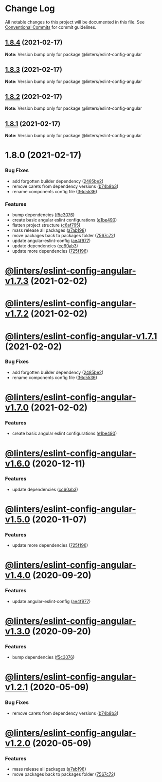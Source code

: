 # Change Log

All notable changes to this project will be documented in this file.
See [Conventional Commits](https://conventionalcommits.org) for commit guidelines.

## [1.8.4](https://github.com/developer239/linters/compare/@linters/eslint-config-angular@1.8.3...@linters/eslint-config-angular@1.8.4) (2021-02-17)

**Note:** Version bump only for package @linters/eslint-config-angular





## [1.8.3](https://github.com/developer239/linters/compare/@linters/eslint-config-angular@1.8.2...@linters/eslint-config-angular@1.8.3) (2021-02-17)

**Note:** Version bump only for package @linters/eslint-config-angular

## [1.8.2](https://github.com/developer239/linters/compare/@linters/eslint-config-angular@1.8.1...@linters/eslint-config-angular@1.8.2) (2021-02-17)

**Note:** Version bump only for package @linters/eslint-config-angular

## [1.8.1](https://github.com/developer239/linters/compare/@linters/eslint-config-angular@1.8.0...@linters/eslint-config-angular@1.8.1) (2021-02-17)

**Note:** Version bump only for package @linters/eslint-config-angular

# 1.8.0 (2021-02-17)

### Bug Fixes

- add forgotten builder dependency ([2485be2](https://github.com/developer239/linters/commit/2485be222c26283aabaf6885ddde611dc69d9ac3))
- remove carets from dependency versions ([b74b8b3](https://github.com/developer239/linters/commit/b74b8b3b4c4c2e3afe3c1c9130262844ae515364))
- rename components config file ([36c5536](https://github.com/developer239/linters/commit/36c5536beaa946ef2b23c226f5190afe230ed14c))

### Features

- bump dependencies ([f5c3076](https://github.com/developer239/linters/commit/f5c30761339a7b87c2c8fb79992457d12f3bcaaa))
- create basic angular eslint configurations ([e1be490](https://github.com/developer239/linters/commit/e1be4905662493b2cba563ecfb3875292c8d73d4))
- flatten project structure ([c6af765](https://github.com/developer239/linters/commit/c6af765b1de34223f2703e128c80838f0cb9e0fd))
- mass release all packages ([a7ab198](https://github.com/developer239/linters/commit/a7ab198fe829a1621f9dcb6c4adf04d406331b9e))
- move packages back to packages folder ([7567c72](https://github.com/developer239/linters/commit/7567c72db65a8fbe356e72fe59d8ba2c64e13305))
- update angular-eslint-config ([ae4f977](https://github.com/developer239/linters/commit/ae4f977c6094b474f08ecef83f68c30a1158b50f))
- update dependencies ([cc60ab3](https://github.com/developer239/linters/commit/cc60ab39ae9454b463be90b60bdc46d3285f51ad))
- update more dependencies ([725f196](https://github.com/developer239/linters/commit/725f1960edaf3145f7c6dcb89d77548abc1e28da))

# [@linters/eslint-config-angular-v1.7.3](https://github.com/developer239/linters/compare/@linters/eslint-config-angular-v1.7.2...@linters/eslint-config-angular-v1.7.3) (2021-02-02)

# [@linters/eslint-config-angular-v1.7.2](https://github.com/developer239/linters/compare/@linters/eslint-config-angular-v1.7.1...@linters/eslint-config-angular-v1.7.2) (2021-02-02)

# [@linters/eslint-config-angular-v1.7.1](https://github.com/developer239/linters/compare/@linters/eslint-config-angular-v1.7.0...@linters/eslint-config-angular-v1.7.1) (2021-02-02)

### Bug Fixes

- add forgotten builder dependency ([2485be2](https://github.com/developer239/linters/commit/2485be222c26283aabaf6885ddde611dc69d9ac3))
- rename components config file ([36c5536](https://github.com/developer239/linters/commit/36c5536beaa946ef2b23c226f5190afe230ed14c))

# [@linters/eslint-config-angular-v1.7.0](https://github.com/developer239/linters/compare/@linters/eslint-config-angular-v1.6.0...@linters/eslint-config-angular-v1.7.0) (2021-02-02)

### Features

- create basic angular eslint configurations ([e1be490](https://github.com/developer239/linters/commit/e1be4905662493b2cba563ecfb3875292c8d73d4))

# [@linters/eslint-config-angular-v1.6.0](https://github.com/developer239/linters/compare/@linters/eslint-config-angular-v1.5.0...@linters/eslint-config-angular-v1.6.0) (2020-12-11)

### Features

- update dependencies ([cc60ab3](https://github.com/developer239/linters/commit/cc60ab39ae9454b463be90b60bdc46d3285f51ad))

# [@linters/eslint-config-angular-v1.5.0](https://github.com/developer239/linters/compare/@linters/eslint-config-angular-v1.4.0...@linters/eslint-config-angular-v1.5.0) (2020-11-07)

### Features

- update more dependencies ([725f196](https://github.com/developer239/linters/commit/725f1960edaf3145f7c6dcb89d77548abc1e28da))

# [@linters/eslint-config-angular-v1.4.0](https://github.com/developer239/linters/compare/@linters/eslint-config-angular-v1.3.0...@linters/eslint-config-angular-v1.4.0) (2020-09-20)

### Features

- update angular-eslint-config ([ae4f977](https://github.com/developer239/linters/commit/ae4f977c6094b474f08ecef83f68c30a1158b50f))

# [@linters/eslint-config-angular-v1.3.0](https://github.com/developer239/linters/compare/@linters/eslint-config-angular-v1.2.1...@linters/eslint-config-angular-v1.3.0) (2020-09-20)

### Features

- bump dependencies ([f5c3076](https://github.com/developer239/linters/commit/f5c30761339a7b87c2c8fb79992457d12f3bcaaa))

# [@linters/eslint-config-angular-v1.2.1](https://github.com/developer239/linters/compare/@linters/eslint-config-angular-v1.2.0...@linters/eslint-config-angular-v1.2.1) (2020-05-09)

### Bug Fixes

- remove carets from dependency versions ([b74b8b3](https://github.com/developer239/linters/commit/b74b8b3b4c4c2e3afe3c1c9130262844ae515364))

# [@linters/eslint-config-angular-v1.2.0](https://github.com/developer239/linters/compare/@linters/eslint-config-angular-v1.1.0...@linters/eslint-config-angular-v1.2.0) (2020-05-09)

### Features

- mass release all packages ([a7ab198](https://github.com/developer239/linters/commit/a7ab198fe829a1621f9dcb6c4adf04d406331b9e))
- move packages back to packages folder ([7567c72](https://github.com/developer239/linters/commit/7567c72db65a8fbe356e72fe59d8ba2c64e13305))
